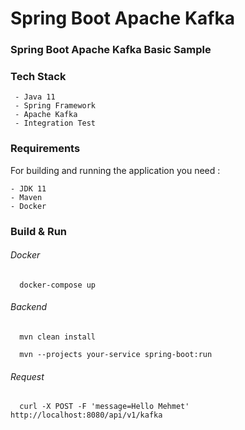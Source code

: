 # Spring Boot Apache Kafka

### Spring Boot Apache Kafka Basic Sample

### Tech Stack

```
 - Java 11
 - Spring Framework
 - Apache Kafka
 - Integration Test
```

### Requirements

For building and running the application you need :

```
- JDK 11   
- Maven    
- Docker   
```

### Build & Run

###### Docker

```
  docker-compose up
```

###### Backend

```
  mvn clean install 
```

```
  mvn --projects your-service spring-boot:run
```

###### Request
```
  curl -X POST -F 'message=Hello Mehmet' http://localhost:8080/api/v1/kafka
```
